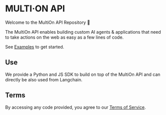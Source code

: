 # MULTI·ON API 

Welcome to the MultiOn API Repository 🚀

The MultiOn API enables building custom AI agents & applications that need to take actions on the web as easy as a few lines of code.

See [Examples](https://github.com/MULTI-ON/api/tree/main/examples) to get started.


## Use
We provide a Python and JS SDK to build on top of the MultiOn API and can directly be also used from Langchain.


## Terms
By accessing any code provided, you agree to our [Terms of Service](https://www.notion.so/multion/Terms-of-Use-83d64a46cd2c4a66aacff2c29b02ef70).
